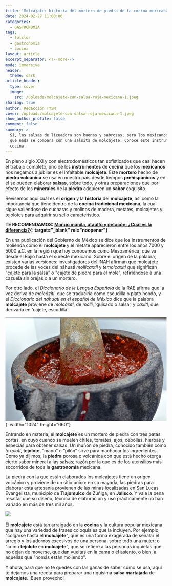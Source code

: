 ```yaml
---
title: 'Molcajate: historia del mortero de piedra de la cocina mexicana'
date: 2024-02-27 11:00:00
categories:
  - GASTRONOMIA
tags:
  - folclor
  - gastronomia
  - cocina
layout: article
excerpt_separator: <!--more-->
mode: immersive
header:
  theme: dark
article_header:
  type: cover
  image:
    src: /uploads/molcajete-con-salsa-roja-mexicana-1.jpeg
sharing: true
author: Redacción TYSM
cover: /uploads/molcajete-con-salsa-roja-mexicana-1.jpeg
show_author_profile: false
comment: false
summary: >-
  Sí, las salsas de licuadora son buenas y sabrosas; pero los mexicanos sabemos
  que nada se compara con una salsita de molcajete. Conoce este instrumento de
  cocina.
---
```

En pleno siglo XXI y con electrodomésticos tan sofisticados que casi hacen el trabajo completo, uno de los **instrumentos** de **cocina** que los **mexicanos** nos negamos a jubilar es el infaltable **molcajete**. Este **mortero** hecho de **piedra volcánica** se usa en nuestro país desde tiempos **prehispánicos** y en él se pueden elaborar **salsas**, sobre todo, y otras preparaciones que por efecto de los **minerales** de la **piedra** adquieren un **sabor** exquisito.

Revisemos aquí cuál es el **origen** y la **historia** del **molcajete**, así como la importancia que tiene dentro de la **cocina tradicional mexicana**, la cual sigue valiéndose de cucharas y molinos de madera, metates, molcajetes y tejolotes para adquirir su sello característico.

**TE RECOMENDAMOS:&nbsp;[Mango manila, ataulfo y petacón: ¿Cuál es la diferencia?](https://blog.tonoysumariachi.com/gastronomia/2022/07/19/mango-manila-ataulfo-y-petacon-cual-es-la-diferencia.html){: target="_blank" rel="noopener"}**

En una publicación del Gobierno de México se dice que los instrumentos de molienda como el **molcajete** y el metate aparecieron entre los años 7000 y 5000 a.C. en la región que hoy conocemos como Mesoamérica, que va desde el Bajío hasta el sureste mexicano. Sobre el origen de la palabra, existen varias versiones: investigadores del INAH afirman que molcajete procede de las voces del náhuatl *mollicaxtli* y *temolcaxitl* que significan "cajete para la salsa" o "cajete de piedra para el mole", refiriéndose a una cazuela sin orejas o a un mortero.

Por otro lado, el *Diccionario de le Lengua Española* de la RAE afirma que la voz deriva de *molcázitl*, que se traduciría como escudilla o plato hondo, y el&nbsp;*Diccionario del náhuatl en el español de México*&nbsp;dice que la palabra **molcajete** proviene de&nbsp;*molcáxitl*, de&nbsp;*molli*, 'guisado o salsa', y&nbsp;*cáxitl*, que derivaría en 'cajete, escudilla'.

![](/uploads/molcajete-con-salsa-roja-mexicana-3.jpeg){: width="1024" height="660"}

Entrando en materia, el **molcajete** es un mortero de piedra con tres patas cortas, en cuyo cuenco se muelen chiles, tomates, ajos, cebollas, hierbas y especias para obtener salsas. Un muñón de piedra, conocido también como *texolotl*, **tejolote**, “mano” o “pilón” sirve para machacar los ingredientes. Como ya dijimos, la **piedra** porosa o volcánica con que está hecho otorga cierto sabor mineral a las salsas; razón por la que es de los utensilios más socorridos de toda la **gastronomía** mexicana.

La piedra con la que están elaborados los molcajetes tiene un origen volcánico y proviene de un sitio único: en su mayoría, las piedras para elaborar esta artesanía provienen de las minas localizadas en San Lucas Evangelista, municipio de **Tlajomulco** de Zúñiga, en **Jalisco**. Y vale la pena resaltar que su diseño, técnica de elaboración y uso prácticamente no han variado en más de tres mil años.

![](https://upload.wikimedia.org/wikipedia/commons/2/2a/Molcajete_ohs02.jpg)

El **molcajete** está tan arraigado en la **cocina** y la cultura popular mexicana que hay una variedad de frases coloquiales que la incluyen. Por ejemplo, "colgarse hasta el **molcajete**", que es una forma exagerada de señalar el arreglo y los adornos excesivos de una persona, sobre todo una mujer; o "como **tejolote** en **molcajete**", que se refiere a las personas inquietas que no dejan de moverse, que dan vueltas en la cama o el asiento, o bien, a aquellas que "nomás están moliendo".

​​​Y ahora, para que no te quedes con las ganas de saber cómo se usa, aquí te dejamos una receta para preparar una riquísima **salsa martajada** de **molcajete**. ¡Buen provecho!